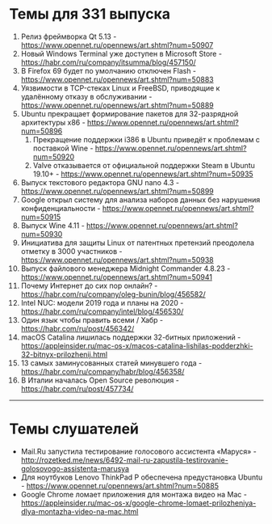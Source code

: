 # Темы для 331 выпуска
1. Релиз фреймворка Qt 5.13 - https://www.opennet.ru/opennews/art.shtml?num=50907
1. Новый Windows Terminal уже доступен в Microsoft Store - https://habr.com/ru/company/itsumma/blog/457150/
1. В Firefox 69 будет по умолчанию отключен Flash - https://www.opennet.ru/opennews/art.shtml?num=50883
1. Уязвимости в TCP-стеках Linux и FreeBSD, приводящие к удалённому отказу в обслуживании - https://www.opennet.ru/opennews/art.shtml?num=50889
1. Ubuntu прекращает формирование пакетов для 32-разрядной архитектуры x86 - https://www.opennet.ru/opennews/art.shtml?num=50896
    1. Прекращение поддержки i386 в Ubuntu приведёт к проблемам с поставкой Wine - https://www.opennet.ru/opennews/art.shtml?num=50920
    1. Valve отказывается от официальной поддержки Steam в Ubuntu 19.10+ - https://www.opennet.ru/opennews/art.shtml?num=50935
1. Выпуск текстового редактора GNU nano 4.3 - https://www.opennet.ru/opennews/art.shtml?num=50899
1. Google открыл систему для анализа наборов данных без нарушения конфиденциальности - https://www.opennet.ru/opennews/art.shtml?num=50915
1. Выпуск Wine 4.11 - https://www.opennet.ru/opennews/art.shtml?num=50930
1. Инициатива для защиты Linux от патентных претензий преодолела отметку в 3000 участников - https://www.opennet.ru/opennews/art.shtml?num=50938
1. Выпуск файлового менеджера Midnight Commander 4.8.23 - https://www.opennet.ru/opennews/art.shtml?num=50941
1. Почему Интернет до сих пор онлайн? - https://habr.com/ru/company/oleg-bunin/blog/456582/
1. Intel NUC: модели 2019 года и планы на 2020 - https://habr.com/ru/company/intel/blog/456530/
1. Один язык чтобы править всеми / Хабр - https://habr.com/ru/post/456342/
1. macOS Catalina лишилась поддержки 32-битных приложений - https://appleinsider.ru/mac-os-x/macos-catalina-lishilas-podderzhki-32-bitnyx-prilozhenij.html
1. 13 самых заминусованных статей минувшего года - https://habr.com/ru/company/habr/blog/456358/
1. В Италии началась Open Source революция - https://habr.com/ru/post/457734/
---
# Темы слушателей
- Mail.Ru запустила тестирование голосового ассистента «Маруся» - http://rozetked.me/news/6492-mail-ru-zapustila-testirovanie-golosovogo-assistenta-marusya
- Для ноутбуков Lenovo ThinkPad P обеспечена предустановка Ubuntu - https://www.opennet.ru/opennews/art.shtml?num=50885
- Google Chrome ломает приложения для монтажа видео на Mac - https://appleinsider.ru/mac-os-x/google-chrome-lomaet-prilozheniya-dlya-montazha-video-na-mac.html

